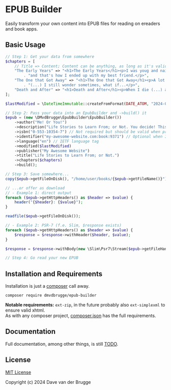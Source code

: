 # EPUB Builder

Easily transform your own content into EPUB files for reading on ereaders and book apps.

## Basic Usage

```php
// Step 1: Get your data from somewhere
$chapters = [
    // Title => Content; Content can be anything, as long as it's valid xhtml when added to a <body>
    "The Early Years" => "<h1>The Early Years</h1><p>I was youg and naive (...)"
        . "and that's how I ended up with my best friend.</p>",
    "The One that Got Away" => "<h1>The One that Got Away</h1><p>A lot of people have one,"
        . "(...) I still wonder sometimes, what if...</p>",
    "Death and After" => "<h1>Death and After</h1><p>When I die (...) and that's that.</p>",
];

$lastModified = \DateTimeImmutable::createFromFormat(DATE_ATOM, "2024-09-16T05:31:42+02:00");

// Step 2: Pass your data into an EpubBuilder and ->build() it
$epub = (new \DMvdBrugge\EpubBuilder\EpubBuilder())
    ->author("Me! Or You!")
    ->description("Life Stories to Learn From; or Not. You decide! This is the story of my life.")
    ->isbn("0-553-10354-7") // Not required but should be valid when provided
    ->identifier("my-awesome-website.com:book:9371") // Optional when ISBN provided
    ->language("en") // IETF language tag
    ->modified($lastModified)
    ->publisher("My Awesome Website")
    ->title("Life Stories to Learn From; or Not.")
    ->chapters($chapters)
    ->build();

// Step 3: Save somewhere...
copy($epub->getFileOnDisk(), "/home/user/books/{$epub->getFileName()}");

// ...or offer as download
// - Example 1: direct output
foreach ($epub->getHttpHeaders() as $header => $value) {
    header("{$header}: {$value}");
}

readfile($epub->getFileOnDisk());

// - Example 2: PSR-7 (f.e. Slim, $response exists)
foreach ($epub->getHttpHeaders() as $header => $value) {
    $response = $response->withHeader($header, $value);
}

$response = $response->withBody(new \Slim\Psr7\Stream($epub->getFileHandle()));

// Step 4: Go read your new EPUB
```

## Installation and Requirements

Installation is just a [composer](https://getcomposer.org/) call away.

```
composer require dmvdbrugge/epub-builder
```

**Notable requirements:** `ext-zip`, in the future probably also `ext-simplexml` to ensure valid xhtml.  
As with any composer project, [composer.json](composer.json) has the full requirements.

## Documentation

Full documentation, among other things, is still [TODO](TODO.md).

## License

[MIT License](LICENSE)

Copyright (c) 2024 Dave van der Brugge

